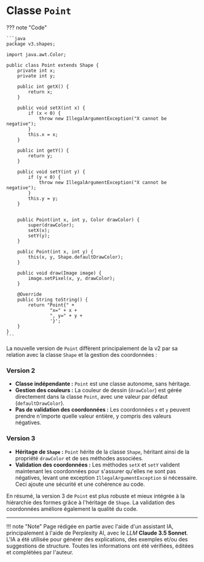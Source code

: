 # Classe `Point`

??? note "Code"

    ```java
    package v3.shapes;
    
    import java.awt.Color;
    
    public class Point extends Shape {
        private int x;
        private int y;
    
        public int getX() {
            return x;
        }
    
        public void setX(int x) {
            if (x < 0) {
                throw new IllegalArgumentException("X cannot be negative");
            }
            this.x = x;
        }
    
        public int getY() {
            return y;
        }
    
        public void setY(int y) {
            if (y < 0) {
                throw new IllegalArgumentException("X cannot be negative");
            }
            this.y = y;
        }
    
    
        public Point(int x, int y, Color drawColor) {
            super(drawColor);
            setX(x);
            setY(y);
        }
    
        public Point(int x, int y) {
            this(x, y, Shape.defaultDrawColor);
        }
    
        public void draw(Image image) {
            image.setPixel(x, y, drawColor);
        }
    
        @Override
        public String toString() {
            return "Point{" +
                    "x=" + x +
                    ", y=" + y +
                    '}';
        }
    }
    ```



La nouvelle version de `Point` diffèrent principalement de la v2 par sa relation avec la classe `Shape` et la gestion
des coordonnées :

### Version 2

- **Classe indépendante :** `Point` est une classe autonome, sans héritage.
- **Gestion des couleurs :** La couleur de dessin (`drawColor`) est gérée directement dans la classe `Point`, avec une
  valeur par défaut (`defaultDrawColor`).
- **Pas de validation des coordonnées :** Les coordonnées `x` et `y` peuvent prendre n'importe quelle valeur entière, y
  compris des valeurs négatives.

### Version 3

- **Héritage de `Shape` :** `Point` hérite de la classe `Shape`, héritant ainsi de la propriété `drawColor` et de ses
  méthodes associées.
- **Validation des coordonnées :** Les méthodes `setX` et `setY` valident maintenant les coordonnées pour s'assurer 
  qu'elles ne sont pas négatives, levant une exception `IllegalArgumentException` si nécessaire. Ceci ajoute une 
  sécurité et une cohérence au code.

En résumé, la version 3 de `Point` est plus robuste et mieux intégrée à la hiérarchie des formes grâce à l'héritage de
`Shape`. La validation des coordonnées améliore également la qualité du code.



-------

!!! note "Note"
    Page rédigée en partie avec l'aide d'un assistant IA, principalement à l'aide de Perplexity AI, avec le *LLM*
    **Claude 3.5 Sonnet**. L'IA a été utilisée pour générer des explications, des exemples et/ou des suggestions de
    structure. Toutes les informations ont été vérifiées, éditées et complétées par l'auteur.